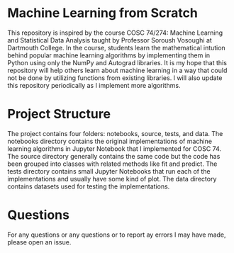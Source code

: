 # Machine Learning from Scratch
This repository is inspired by the course COSC 74/274: Machine Learning and Statistical Data Analysis taught by Professor Soroush Vosoughi at Dartmouth College. In the course, students learn the mathematical intution behind popular machine learning algorithms by implementing them in Python using only the NumPy and Autograd libraries. It is my hope that this repository will help others learn about machine learning in a way that could not be done by utilizing functions from existing libraries. I will also update this repository periodically as I implement more algorithms.

# Project Structure
The project contains four folders: notebooks, source, tests, and data. The notebooks directory contains the original implementations of machine learning algorithms in Jupyter Notebook that I implemented for COSC 74. The source directory generally contains the same code but the code has been grouped into classes with related methods like fit and predict. The tests directory contains small Jupyter Notebooks that run each of the implementations and usually have some kind of plot. The data directory contains datasets used for testing the implementations.

# Questions
For any questions or any questions or to report ay errors I may have made, please open an issue.
